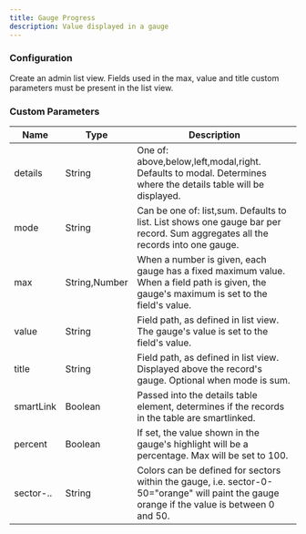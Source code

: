 ```yaml
---
title: Gauge Progress
description: Value displayed in a gauge
---
```


### Configuration

Create an admin list view. Fields used in the max, value and title custom parameters must be present in the list view.

### Custom Parameters

| Name                | Type  | Description |
|---------------------|-------|-------------|
| details             | String| One of: above,below,left,modal,right. Defaults to modal. Determines where the details table will be displayed. |
| mode                | String| Can be one of: list,sum. Defaults to list. List shows one gauge bar per record. Sum aggregates all the records into one gauge. | 
| max                 | String,Number| When a number is given, each gauge has a fixed maximum value. When a field path is given, the gauge's maximum is set to the field's value. | 
| value               | String| Field path, as defined in list view. The gauge's value is set to the field's value. |
| title               | String| Field path, as defined in list view. Displayed above the record's gauge. Optional when mode is sum. |
| smartLink           | Boolean | Passed into the details table element, determines if the records in the table are smartlinked. |
| percent             | Boolean | If set, the value shown in the gauge's highlight will be a percentage. Max will be set to 100. |
| sector-..           | String | Colors can be defined for sectors within the gauge, i.e. sector-0-50="orange" will paint the gauge orange if the value is between 0 and 50. |
